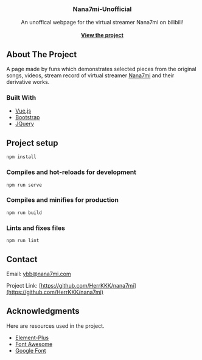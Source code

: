 <h3 align="center">Nana7mi-Unofficial</h3>

<div>
  <p align="center">
    An unoffical webpage for the virtual streamer Nana7mi on bilibili!
    <br />
    <br />
    <a href="https://nana7mi.com"><strong>View the project</strong></a>
  </p>
</div>



## About The Project

A page made by funs which demonstrates selected pieces from the original songs, videos, stream record of virtual streamer [Nana7mi](https://space.bilibili.com/434334701) and their derivative works.

### Built With

* [Vue.js](https://vuejs.org/)
* [Bootstrap](https://getbootstrap.com)
* [JQuery](https://jquery.com)

## Project setup
```
npm install
```

### Compiles and hot-reloads for development
```
npm run serve
```

### Compiles and minifies for production
```
npm run build
```

### Lints and fixes files
```
npm run lint
```

## Contact

Email: [ybb@nana7mi.com](ybb@nana7mi.com)

Project Link: [https://github.com/HerrKKK/nana7mi](https://github.com/HerrKKK/nana7mi)

## Acknowledgments

Here are resources used in the project.

* [Element-Plus](https://element-plus.gitee.io)
* [Font Awesome](https://fontawesome.com)
* [Google Font](https://developers.google.com/fonts/docs/getting_started)